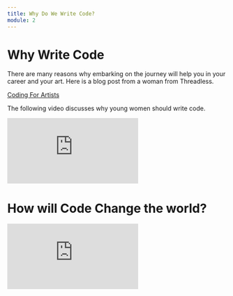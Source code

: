 ```yaml
---
title: Why Do We Write Code?
module: 2
---
```


# Why Write Code

There are many reasons why embarking on the journey will help you in your career and your art.  Here is a blog post from a woman from Threadless.

<a href="https://codinginthewild.com/coding-for-artists-58bfbfcc650d" target="_new">Coding For Artists</a>

The following video discusses why young women should write code.

<div class="embed-responsive embed-responsive-16by9"><iframe class="embed-responsive-item" src="https://www.youtube.com/embed/mFPg96gdPkc" frameborder="0" allowfullscreen></iframe></div>

# How will Code Change the world?

<div class="embed-responsive embed-responsive-16by9"><iframe class="embed-responsive-item" src="https://www.youtube.com/embed/QvyTEx1wyOY" frameborder="0" allowfullscreen></iframe></div>
